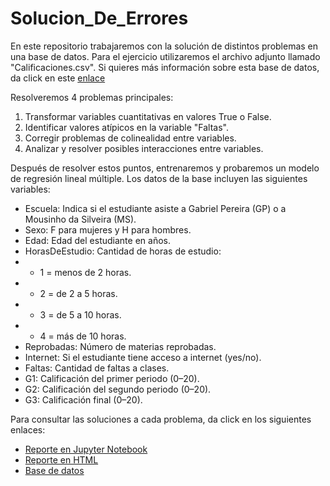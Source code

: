 # Solucion_De_Errores

En este repositorio trabajaremos con la solución de distintos problemas en una base de datos. Para el ejercicio utilizaremos el archivo adjunto llamado "Calificaciones.csv".
Si quieres más información sobre esta base de datos, da click en este [enlace](https://archive.ics.uci.edu/dataset/320/student+performance)

Resolveremos 4 problemas principales:
1. Transformar variables cuantitativas en valores True o False.
2. Identificar valores atípicos en la variable "Faltas".
3. Corregir problemas de colinealidad entre variables.
4. Analizar y resolver posibles interacciones entre variables.

Después de resolver estos puntos, entrenaremos y probaremos un modelo de regresión lineal múltiple. Los datos de la base incluyen las siguientes variables:

- Escuela: Indica si el estudiante asiste a Gabriel Pereira (GP) o a Mousinho da Silveira (MS).
- Sexo: F para mujeres y H para hombres.
- Edad: Edad del estudiante en años.
- HorasDeEstudio: Cantidad de horas de estudio:
- - 1 = menos de 2 horas.
- - 2 = de 2 a 5 horas.
- - 3 = de 5 a 10 horas.
- - 4 = más de 10 horas.
- Reprobadas: Número de materias reprobadas.
- Internet: Si el estudiante tiene acceso a internet (yes/no).
- Faltas: Cantidad de faltas a clases.
- G1: Calificación del primer periodo (0–20).
- G2: Calificación del segundo periodo (0–20).
- G3: Calificación final (0–20).

Para consultar las soluciones a cada problema, da click en los siguientes enlaces:

- [Reporte en Jupyter Notebook](Solucion_Problemas.ipynb)
- [Reporte en HTML](Solucion_Problemas.html)
- [Base de datos](Calificaciones.csv)
